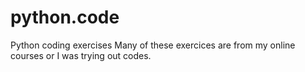 # python.code
Python coding exercises
Many of these exercices are from my online courses or I was trying out codes.
